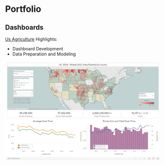 # Portfolio

## Dashboards

[Us Agriculture](/us-agriculture) Highlights:

* Dashboard Development
* Data Preparation and Modeling

[![Us Agriculture Image](images/tableau_public_us_agriculture_dashboard_preview.png)](/us_agriculture)
